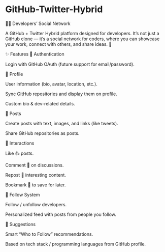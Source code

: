 # GitHub-Twitter-Hybrid

🧑‍💻 Developers’ Social Network

A GitHub + Twitter Hybrid platform designed for developers.
It’s not just a GitHub clone — it’s a social network for coders, where you can showcase your work, connect with others, and share ideas. 🚀

✨ Features
🔐 Authentication

Login with GitHub OAuth (future support for email/password).

👤 Profile

User information (bio, avatar, location, etc.).

Sync GitHub repositories and display them on profile.

Custom bio & dev-related details.

📝 Posts

Create posts with text, images, and links (like tweets).

Share GitHub repositories as posts.

💬 Interactions

Like 👍 posts.

Comment 💬 on discussions.

Repost 🔁 interesting content.

Bookmark 🔖 to save for later.

🤝 Follow System

Follow / unfollow developers.

Personalized feed with posts from people you follow.

🔎 Suggestions

Smart “Who to Follow” recommendations.

Based on tech stack / programming languages from GitHub profile.
